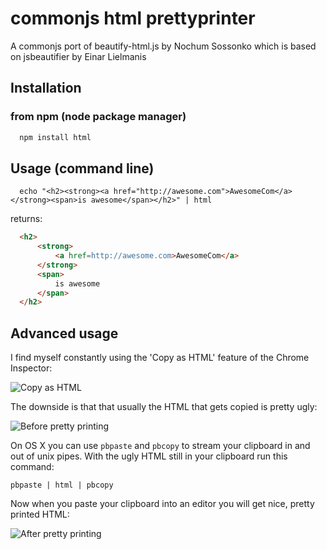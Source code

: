 # commonjs html prettyprinter

A commonjs port of beautify-html.js by Nochum Sossonko which is based on jsbeautifier by Einar Lielmanis

## Installation

### from npm (node package manager)
``` bash
  npm install html
```

## Usage (command line)

```
  echo "<h2><strong><a href="http://awesome.com">AwesomeCom</a></strong><span>is awesome</span></h2>" | html
```

returns:
  
``` html  
  <h2>
      <strong>
          <a href=http://awesome.com>AwesomeCom</a>
      </strong>
      <span>
          is awesome
      </span>
  </h2>
````

## Advanced usage

I find myself constantly using the 'Copy as HTML' feature of the Chrome Inspector:

![Copy as HTML](https://github.com/maxogden/commonjs-html-prettyprinter/raw/master/img/copyashtml.png)

The downside is that that usually the HTML that gets copied is pretty ugly:

![Before pretty printing](https://github.com/maxogden/commonjs-html-prettyprinter/raw/master/img/before.png)

On OS X you can use `pbpaste` and `pbcopy` to stream your clipboard in and out of unix pipes. With the ugly HTML still in your clipboard run this command:

`pbpaste | html | pbcopy`

Now when you paste your clipboard into an editor you will get nice, pretty printed HTML:

![After pretty printing](https://github.com/maxogden/commonjs-html-prettyprinter/raw/master/img/after.png)
